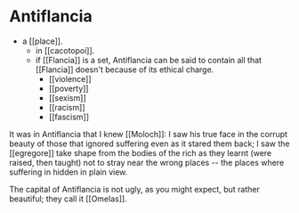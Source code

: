 # Antiflancia

- a [[place]].
  - in [[cacotopoi]].
  - if [[Flancia]] is a set, Antiflancia can be said to contain all that [[Flancia]] doesn't because of its ethical charge.
    - [[violence]] 
    - [[poverty]]
    - [[sexism]]
    - [[racism]]
    - [[fascism]]

It was in Antiflancia that I knew [[Moloch]]: I saw his true face in the corrupt beauty of those that ignored suffering even as it stared them back; I saw the [[egregore]] take shape from the bodies of the rich as they learnt (were raised, then taught) not to stray near the wrong places -- the places where suffering in hidden in plain view.

The capital of Antiflancia is not ugly, as you might expect, but rather beautiful; they call it [[Omelas]].


